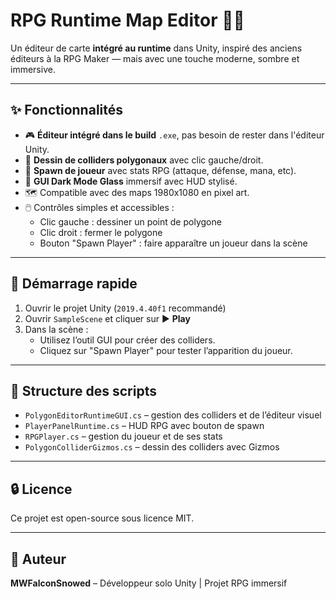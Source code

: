 # RPG Runtime Map Editor 🧩✨

Un éditeur de carte **intégré au runtime** dans Unity, inspiré des anciens éditeurs à la RPG Maker — mais avec une touche moderne, sombre et immersive.

---

## ✨ Fonctionnalités

- 🎮 **Éditeur intégré dans le build** `.exe`, pas besoin de rester dans l'éditeur Unity.
- 🧱 **Dessin de colliders polygonaux** avec clic gauche/droit.
- 🧙 **Spawn de joueur** avec stats RPG (attaque, défense, mana, etc).
- 🎨 **GUI Dark Mode Glass** immersif avec HUD stylisé.
- 🗺️ Compatible avec des maps 1980x1080 en pixel art.
- 🖱️ Contrôles simples et accessibles :
  - Clic gauche : dessiner un point de polygone
  - Clic droit : fermer le polygone
  - Bouton "Spawn Player" : faire apparaître un joueur dans la scène

---

## 🏁 Démarrage rapide

1. Ouvrir le projet Unity (`2019.4.40f1` recommandé)
2. Ouvrir `SampleScene` et cliquer sur ▶️ **Play**
3. Dans la scène :
   - Utilisez l’outil GUI pour créer des colliders.
   - Cliquez sur "Spawn Player" pour tester l’apparition du joueur.

---

## 📁 Structure des scripts

- `PolygonEditorRuntimeGUI.cs` – gestion des colliders et de l’éditeur visuel
- `PlayerPanelRuntime.cs` – HUD RPG avec bouton de spawn
- `RPGPlayer.cs` – gestion du joueur et de ses stats
- `PolygonColliderGizmos.cs` – dessin des colliders avec Gizmos

---

## 🔒 Licence

Ce projet est open-source sous licence MIT.

---

## 👤 Auteur

**MWFalconSnowed** – Développeur solo Unity | Projet RPG immersif
